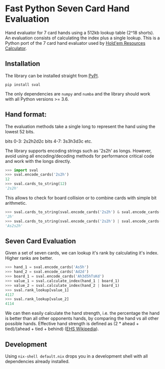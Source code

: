 # Fast Python Seven Card Hand Evaluation

Hand evaluator for 7 card hands using a 512kb lookup table (2^18 shorts).
An evaluation consists of calculating the index plus a single lookup.
This is a Python port of the 7 card hand evaluator used by 
[Hold\'em Resources Calculator](https://www.holdemresources.net/]).


## Installation
The library can be installed straight from [PyPI](https://pypi.org/).

```
pip install sval
``` 

The only dependencies are `numpy` and `numba` and the library should work 
with all Python versions >= 3.6.

## Hand format:
The evaluation methods take a single long to represent the hand using the
lowest 52 bits.

bits 0-3: 2s2h2d2c
bits 4-7: 3s3h3d3c
etc.

The library supports encoding strings such as '2s2h' as longs. However,
avoid using all encoding/decoding methods for performance critical code and 
work with the longs directly.

```python
>>> import sval
>>> sval.encode_cards('2s2h')
12
>>> sval.cards_to_string(12)
'2s2h'
``` 

This allows to check for board collision or to combine cards with simple bit 
arithmetic.

```python
>>> sval.cards_to_string(sval.encode_cards('2s2h') & sval.encode_cards('2hAs'))
'2h'
>>> sval.cards_to_string(sval.encode_cards('2s2h') | sval.encode_cards('2hAs'))
'As2s2h'
``` 

## Seven Card Evaluation
Given a set of seven cards, we can lookup it's rank by calculating it's index.
Higher ranks are better.

```python
>>> hand_1 = sval.encode_cards('As5h')
>>> hand_2 = sval.encode_cards('Ad2d')
>>> board_1 = sval.encode_cards('Ah3d5hTsKd')
>>> value_1 = sval.calculate_index(hand_1 | board_1)
>>> value_2 = sval.calculate_index(hand_2 | board_1)
>>> sval.rank_lookup[value_1]
4117
>>> sval.rank_lookup[value_2]
4114
```

We can then easily calculate the hand strength, i.e. the percentage the hand is
better than all other opponents hands, by comparing the hand vs all other 
possible hands. 
Effective hand strength is defined as (2 * ahead + tied)/(ahead + tied + behind) 
([EHS Wikipedia](https://en.wikipedia.org/wiki/Poker_Effective_Hand_Strength_(EHS)_algorithm)).

## Development

Using `nix-shell default.nix` drops you in a development shell with all 
dependencies already installed.
